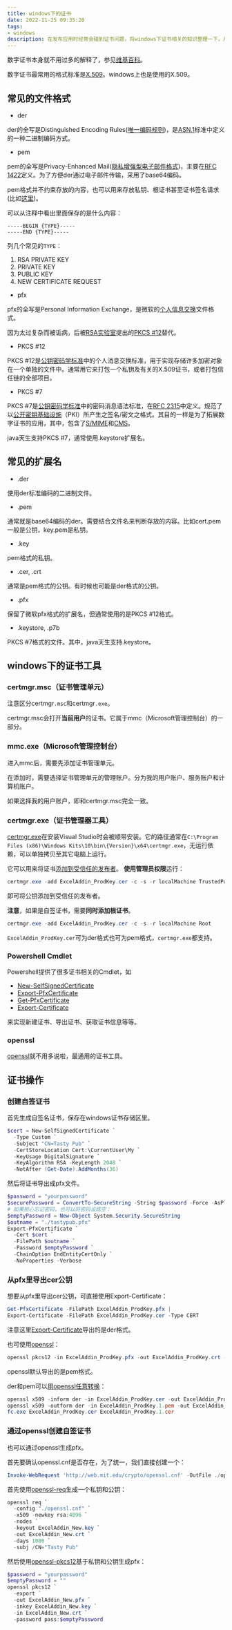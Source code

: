 ```yaml
---
title: windows下的证书
date: 2022-11-25 09:35:20
tags:
- windows
description: 在发布应用时经常会碰到证书问题，将windows下证书相关的知识整理一下，从此不再惧怕。
---
```

数字证书本身就不用过多的解释了，参见[维基百科](https://zh.wikipedia.org/wiki/%E5%85%AC%E9%96%8B%E9%87%91%E9%91%B0%E8%AA%8D%E8%AD%89)。

数字证书最常用的格式标准是[X.509](https://zh.wikipedia.org/wiki/X.509)。windows上也是使用的X.509。

## 常见的文件格式

- der

der的全写是Distinguished Encoding Rules([唯一编码规则](https://en.wikipedia.org/wiki/X.690#DER_encoding))，是[ASN.1](https://zh.wikipedia.org/wiki/ASN.1)标准中定义的一种二进制编码方式。

- pem

pem的全写是Privacy-Enhanced Mail([隐私增强型电子邮件格式](https://zh.wikipedia.org/wiki/Pem%E6%A0%BC%E5%BC%8F))，主要在[RFC 1422](https://www.rfc-editor.org/rfc/rfc1422)定义。为了方便der通过电子邮件传输，采用了base64编码。

pem格式并不约束存放的内容，也可以用来存放私钥、根证书甚至证书签名请求(比如[这里](https://jamielinux.com/docs/openssl-certificate-authority/create-the-intermediate-pair.html))。

可以从注释中看出里面保存的是什么内容：
```pem
-----BEGIN {TYPE}-----
-----END {TYPE}-----
```
列几个常见的`TYPE`：
  1. RSA PRIVATE KEY
  2. PRIVATE KEY
  3. PUBLIC KEY
  4. NEW CERTIFICATE REQUEST

- pfx

pfx的全写是Personal Information Exchange，是微软的[个人信息交换](https://learn.microsoft.com/en-us/windows-hardware/drivers/install/personal-information-exchange---pfx--files)文件格式。

因为太过复杂而被诟病，后被[RSA实验室](https://zh.wikipedia.org/wiki/RSA_%E5%AE%89%E5%85%A8)提出的[PKCS #12](https://zh.wikipedia.org/wiki/PKCS_12)替代。

- PKCS #12

PKCS #12是[公钥密码学标准](https://zh.wikipedia.org/wiki/%E5%85%AC%E9%92%A5%E5%AF%86%E7%A0%81%E5%AD%A6%E6%A0%87%E5%87%86)中的个人消息交换标准，用于实现存储许多加密对象在一个单独的文件中。通常用它来打包一个私钥及有关的X.509证书，或者打包信任链的全部项目。

- PKCS #7

PKCS #7是[公钥密码学标准](https://zh.wikipedia.org/wiki/%E5%85%AC%E9%92%A5%E5%AF%86%E7%A0%81%E5%AD%A6%E6%A0%87%E5%87%86)中的密码消息语法标准，在[RFC 2315](https://www.rfc-editor.org/rfc/rfc2315)中定义。规范了以[公开密钥基础设施](https://zh.wikipedia.org/wiki/%E5%85%AC%E9%96%8B%E9%87%91%E9%91%B0%E5%9F%BA%E7%A4%8E%E5%BB%BA%E8%A8%AD)（PKI）所产生之签名/密文之格式。其目的一样是为了拓展数字证书的应用，其中，包含了[S/MIME](https://zh.wikipedia.org/wiki/S/MIME)和[CMS](https://en.wikipedia.org/wiki/Cryptographic_Message_Syntax)。

java天生支持PKCS #7，通常使用.keystore扩展名。

## 常见的扩展名

- .der

使用der标准编码的二进制文件。

- .pem

通常就是base64编码的der。需要结合文件名来判断存放的内容。比如cert.pem一般是公钥，key.pem是私钥。

- .key

pem格式的私钥。

- .cer, .crt

通常是pem格式的公钥。有时候也可能是der格式的公钥。

- .pfx

保留了微软pfx格式的扩展名，但通常使用的是PKCS #12格式。

- .keystore, .p7b

PKCS #7格式的文件。其中，java天生支持.keystore。

## windows下的证书工具

### certmgr.msc（证书管理单元）

注意区分certmgr`.msc`和certmgr`.exe`。

certmgr.msc会打开**当前用户**的证书。它属于mmc（Microsoft管理控制台）的一部分。

### mmc.exe（Microsoft管理控制台）

进入mmc后，需要先添加证书管理单元。

在添加时，需要选择证书管理单元的管理账户。分为我的用户账户、服务账户和计算机账户。

如果选择我的用户账户，即和certmgr.msc完全一致。

### certmgr.exe（证书管理器工具）

[certmgr.exe](https://learn.microsoft.com/zh-cn/dotnet/framework/tools/certmgr-exe-certificate-manager-tool)在安装Visual Studio时会被顺带安装。它的路径通常在`C:\Program Files (x86)\Windows Kits\10\bin\{Version}\x64\certmgr.exe`，无运行依赖，可以单独拷贝至其它电脑上运行。

它可以用来将证书[添加到受信任的发布者](https://learn.microsoft.com/en-us/visualstudio/deployment/how-to-add-a-trusted-publisher-to-a-client-computer-for-clickonce-applications)。
**使用管理员权限**运行：
```powershell
certmgr.exe -add ExcelAddin_ProdKey.cer -c -s -r localMachine TrustedPublisher
```
即可将公钥添加到受信任的发布者。

**注意**，如果是自签证书，需要**同时添加根证书**。
```powershell
certmgr.exe -add ExcelAddin_ProdKey.cer -c -s -r localMachine Root
```

`ExcelAddin_ProdKey.cer`可为der格式也可为pem格式，`certmgr.exe`都支持。

### Powershell Cmdlet

Powershell提供了很多证书相关的Cmdlet，如
- [New-SelfSignedCertificate](https://learn.microsoft.com/en-us/powershell/module/pki/new-selfsignedcertificate)
- [Export-PfxCertificate](https://learn.microsoft.com/en-us/powershell/module/pki/export-pfxcertificate)
- [Get-PfxCertificate](https://learn.microsoft.com/en-us/powershell/module/microsoft.powershell.security/get-pfxcertificate)
- [Export-Certificate](https://learn.microsoft.com/en-us/powershell/module/pki/export-certificate)

来实现新建证书、导出证书、获取证书信息等等。

### openssl

[openssl](https://www.openssl.org/docs/man3.0/man1/openssl.html)就不用多说啦，最通用的证书工具。

## 证书操作

### 创建自签证书

首先生成自签名证书，保存在windows证书存储区里。
```powershell
$cert = New-SelfSignedCertificate `
  -Type Custom `
  -Subject "CN=Tasty Pub" `
  -CertStoreLocation Cert:\CurrentUser\My `
  -KeyUsage DigitalSignature `
  -KeyAlgorithm RSA -KeyLength 2048 `
  -NotAfter (Get-Date).AddMonths(36)
```

然后将证书导出成pfx文件。
```powershell
$password = "yourpassword"
$securePassword = ConvertTo-SecureString -String $password -Force -AsPlainText
# 如果担心忘记密码，也可以将密码设成空：
$emptyPassword = New-Object System.Security.SecureString
$outname = "./tastypub.pfx"
Export-PfxCertificate `
  -Cert $cert `
  -FilePath $outname `
  -Password $emptyPassword `
  -ChainOption EndEntityCertOnly `
  -NoProperties -Verbose
```

### 从pfx里导出cer公钥

想要从pfx里导出cer公钥，可直接使用Export-Certificate：
```powershell
Get-PfxCertificate -FilePath ExcelAddin_ProdKey.pfx | 
Export-Certificate -FilePath ExcelAddin_ProdKey.cer -Type CERT
```
注意这里[Export-Certificate](https://learn.microsoft.com/en-us/powershell/module/pki/export-certificate)导出的是der格式。

也可使用[openssl](https://www.openssl.org/docs/man3.0/man1/openssl.html)：
```powershell
openssl pkcs12 -in ExcelAddin_ProdKey.pfx -out ExcelAddin_ProdKey.crt -nokeys -clcerts
```
openssl默认导出的是pem格式。

der和pem可以[用openssl任意转换](https://knowledge.digicert.com/solution/SO26449.html)：
```powershell
openssl x509 -inform der -in ExcelAddin_ProdKey.cer -out ExcelAddin_ProdKey.1.pem
openssl x509 -outform der -in ExcelAddin_ProdKey.1.pem -out ExcelAddin_ProdKey.1.cer
fc.exe ExcelAddin_ProdKey.cer ExcelAddin_ProdKey.1.cer
```

### 通过openssl创建自签证书

也可以通过openssl生成pfx。

首先要确认openssl.cnf是否存在，为了统一，我们直接创建一个：
```powershell
Invoke-WebRequest 'http://web.mit.edu/crypto/openssl.cnf' -OutFile ./openssl.cnf
```

首先使用[openssl-req](https://www.openssl.org/docs/man3.0/man1/openssl-req.html)生成一个私钥和公钥：
```powershell
openssl req `
  -config "./openssl.cnf" `
  -x509 -newkey rsa:4096 `
  -nodes `
  -keyout ExcelAddin_New.key `
  -out ExcelAddin_New.crt `
  -days 1080 `
  -subj /CN="Tasty Pub"
```

然后使用[openssl-pkcs12](https://www.openssl.org/docs/man3.0/man1/openssl-pkcs12.html)基于私钥和公钥生成pfx：
```powershell
$password = "yourpassword"
$emptyPassword = ""
openssl pkcs12 `
  -export `
  -out ExcelAddin_New.pfx `
  -inkey ExcelAddin_New.key `
  -in ExcelAddin_New.crt `
  -password pass:$emptyPassword
```
